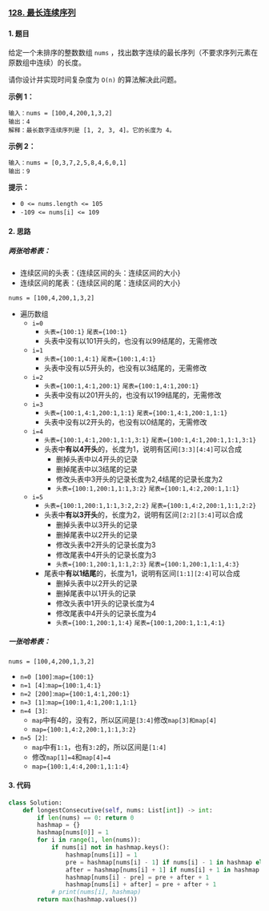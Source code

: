 ### [128. 最长连续序列](https://leetcode-cn.com/problems/longest-consecutive-sequence/)

#### 1. 题目

给定一个未排序的整数数组 `nums` ，找出数字连续的最长序列（不要求序列元素在原数组中连续）的长度。

请你设计并实现时间复杂度为 `O(n)` 的算法解决此问题。

**示例 1：**

```
输入：nums = [100,4,200,1,3,2]
输出：4
解释：最长数字连续序列是 [1, 2, 3, 4]。它的长度为 4。
```

**示例 2：**

```
输入：nums = [0,3,7,2,5,8,4,6,0,1]
输出：9
```

**提示：**

- `0 <= nums.length <= 105`
- `-109 <= nums[i] <= 109`

#### 2. 思路

##### 两张哈希表：

- 连续区间的头表：{连续区间的头：连续区间的大小}
- 连续区间的尾表：{连续区间的尾：连续区间的大小}

`nums = [100,4,200,1,3,2]`

- 遍历数组
  - `i=0`
    - `头表={100:1}`		`尾表={100:1}`
    - 头表中没有以101开头的，也没有以99结尾的，无需修改
  - `i=1`
    - `头表={100:1,4:1}`		`尾表={100:1,4:1}`
    - 头表中没有以5开头的，也没有以3结尾的，无需修改
  - `i=2`
    - `头表={100:1,4:1,200:1}`		`尾表={100:1,4:1,200:1}`
    - 头表中没有以201开头的，也没有以199结尾的，无需修改
  - `i=3`
    - `头表={100:1,4:1,200:1,1:1}`		`尾表={100:1,4:1,200:1,1:1}`
    - 头表中没有以2开头的，也没有以0结尾的，无需修改
  - `i=4`
    - `头表={100:1,4:1,200:1,1:1,3:1}`		`尾表={100:1,4:1,200:1,1:1,3:1}`
    - 头表中**有以4开头**的，长度为1，说明有区间`[3:3][4:4]`可以合成
      - 删掉头表中以4开头的记录
      - 删掉尾表中以3结尾的记录
      - 修改头表中3开头的记录长度为2,4结尾的记录长度为2
      - `头表={100:1,200:1,1:1,3:2}`		`尾表={100:1,4:2,200:1,1:1}`
  - `i=5`
    - `头表={100:1,200:1,1:1,3:2,2:2}`		`尾表={100:1,4:2,200:1,1:1,2:2}`
    - 头表中**有以3开头**的，长度为2，说明有区间`[2:2][3:4]`可以合成
      - 删掉头表中以3开头的记录
      - 删掉尾表中以2开头的记录
      - 修改头表中2开头的记录长度为3
      - 修改尾表中4开头的记录长度为3
      - `头表={100:1,200:1,1:1,2:3}`		`尾表={100:1,200:1,1:1,4:3}`
    - 尾表中**有以1结尾**的，长度为1，说明有区间`[1:1][2:4]`可以合成
      - 删掉头表中以2开头的记录
      - 删掉尾表中以1开头的记录
      - 修改头表中1开头的记录长度为4
      - 修改尾表中4开头的记录长度为4
      - `头表={100:1,200:1,1:4}`		`尾表={100:1,200:1,1:1,4:1}`

##### 一张哈希表：

`nums = [100,4,200,1,3,2]`

- `n=0 [100]`:`map={100:1}`
- `n=1 [4]`:`map={100:1,4:1}`
- `n=2 [200]`:`map={100:1,4:1,200:1}`
- `n=3 [1]`:`map={100:1,4:1,200:1,1:1}`
- `n=4 [3]`:
  - `map`中有4的，没有2，所以区间是`[3:4]`修改`map[3]和map[4]`
  - `map={100:1,4:2,200:1,1:1,3:2}`
- `n=5 [2]`:
  - `map`中有`1:1`，也有`3:2`的，所以区间是`[1:4]`
  - 修改`map[1]=4`和`map[4]=4`
  - `map={100:1,4:4,200:1,1:1:4}`

#### 3. 代码

```python
class Solution:
    def longestConsecutive(self, nums: List[int]) -> int:
        if len(nums) == 0: return 0
        hashmap = {}
        hashmap[nums[0]] = 1
        for i in range(1, len(nums)):
            if nums[i] not in hashmap.keys():
                hashmap[nums[i]] = 1
                pre = hashmap[nums[i] - 1] if nums[i] - 1 in hashmap else 0
                after = hashmap[nums[i] + 1] if nums[i] + 1 in hashmap else 0
                hashmap[nums[i] - pre] = pre + after + 1
                hashmap[nums[i] + after] = pre + after + 1
            # print(nums[i], hashmap)
        return max(hashmap.values())        
```

